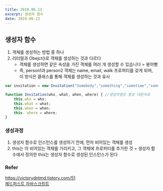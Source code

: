 ```yaml
---
title: 2019.06.13
excerpt: 생성자 함수
date: 2019-06-13
---
```


## 생성자 함수

1. 객체를 생성하는 방법 중 하나
2. 리터럴과 Obejct()로 객체를 생성하는 것과 다르다
    - 객체를 생성하면 같은 속성을 가진 객체를 여러 개 생성할 수 있습니다 = 붕어빵
    - 즉, person1과 person2 객체는 name, email, walk 프로퍼티를 갖게 되며, 이 방식은 클래스를 통해 객체를 생성하는 것과 유사

```javascript
var invitation = new Invitation("Somebody","something","sometime","somewhere")
```

```javascript
function Invitation(who, what, when, where) { //생성자명은 항상 대문자로
    this.who = who;
    this.what = what;
    this.when = when;
    this. where = where;
}
```

### 생성과정

1. 생성자 함수로 인스턴스를 생성하기 전에, 먼저 비어있는 객체를 생성
2. this는 이 비어있는 객체를 가리키고, 그 객체에 프로퍼티를 추가한 것 = 생성자 함수에서 정의한 this는 생성자 함수로 생성된 인스턴스가 된다

### Refer
https://victorydntmd.tistory.com/51  
[헤드퍼스트 자바스크립트](http://www.yes24.com/Product/goods/15895038)